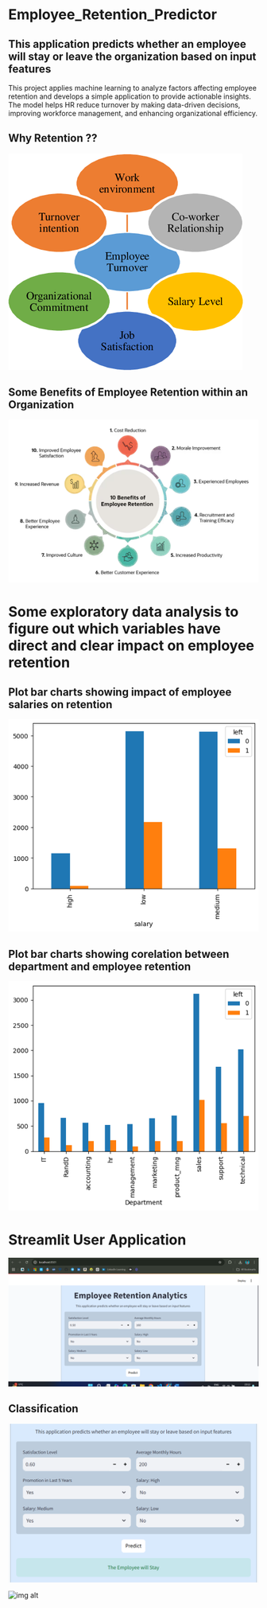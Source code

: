 # Employee_Retention_Predictor

## This application predicts whether an employee will stay or leave the organization based on input features
This project applies machine learning to analyze factors affecting employee retention and develops a simple application to provide actionable insights. The model helps HR reduce turnover by making data-driven decisions, improving workforce management, and enhancing organizational efficiency.

## Why Retention ??

![img alt](https://github.com/Tridibesh-033/Employee_Retention_Predictor/blob/main/reasons.png?raw=true)

## Some Benefits of Employee Retention within an Organization

![img alt](https://github.com/Tridibesh-033/Employee_Retention_Predictor/blob/main/benefits.png?raw=true)


# Some exploratory data analysis to figure out which variables have direct and clear impact on employee retention

## Plot bar charts showing impact of employee salaries on retention

![img alt](https://github.com/Tridibesh-033/Employee_Retention_Predictor/blob/main/output.png?raw=true)

## Plot bar charts showing corelation between department and employee retention

![img alt](https://github.com/Tridibesh-033/Employee_Retention_Predictor/blob/main/output_1.png?raw=true)


# Streamlit User Application 

![img alt](https://github.com/Tridibesh-033/Employee_Retention_Predictor/blob/main/Screenshot%20(212).png?raw=true)

## Classification

![img alt](https://github.com/Tridibesh-033/Employee_Retention_Predictor/blob/main/Screenshot%202024-12-13%20231546.png?raw=true)


![img alt]()




